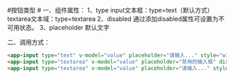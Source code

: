#按钮类型 #
一、组件属性：
1、type
input文本框：type=text（默认方式）
textarea文本域：type=textarea
2、disabled
通过添加disabled属性可设置为不可用状态。
3、placeholder
默认文字

二、调用方式：

```html
<app-input type="text" v-model="value" placeholder="请输入..." style="width: 500px;"></app-input>
<app-input type="textarea" v-model="value" placeholder="禁用的输入框" disabled></app-input>
<app-input type="textarea" v-model="value" placeholder="请输入..." style="width: 500px;"></app-input>
```